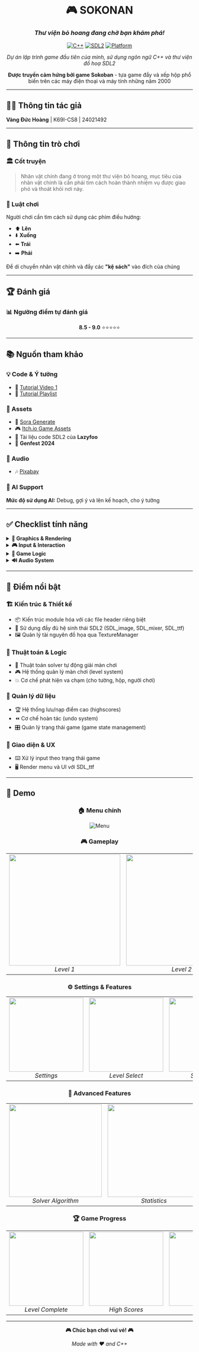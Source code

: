 <div align="center">

# 🎮 SOKONAN
### *Thư viện bỏ hoang đang chờ bạn khám phá!*

[![C++](https://img.shields.io/badge/C++-17-blue.svg?style=flat&logo=c%2B%2B)](https://isocpp.org/)
[![SDL2](https://img.shields.io/badge/SDL2-Graphics-green.svg?style=flat)](https://www.libsdl.org/)
[![Platform](https://img.shields.io/badge/Platform-Cross--Platform-lightgrey.svg?style=flat)](https://github.com)

*Dự án lập trình game đầu tiên của mình, sử dụng ngôn ngữ C++ và thư viện đồ hoạ SDL2*

**Được truyền cảm hứng bởi game Sokoban** - tựa game đẩy và xếp hộp phổ biến trên các máy điện thoại và máy tính những năm 2000

</div>

---

## 👨‍💻 Thông tin tác giả

**Vàng Đức Hoàng** | K69I-CS8 | 24021492

---

## 📖 Thông tin trò chơi

### 🏛️ Cốt truyện
> Nhân vật chính đang ở trong một thư viện bỏ hoang, mục tiêu của nhân vật chính là cần phải tìm cách hoàn thành nhiệm vụ được giao phó và thoát khỏi nơi này.

### 🎯 Luật chơi
Người chơi cần tìm cách sử dụng các phím điều hướng:
- ⬆️ **Lên** 
- ⬇️ **Xuống** 
- ⬅️ **Trái** 
- ➡️ **Phải** 

Để di chuyển nhân vật chính và đẩy các **"kệ sách"** vào đích của chúng

---

## 🏆 Đánh giá

### 📊 Ngưỡng điểm tự đánh giá
<div align="center">
  
**8.5 - 9.0** ⭐⭐⭐⭐⭐

</div>

---

## 📚 Nguồn tham khảo

### 💡 Code & Ý tưởng
- 🎥 [Tutorial Video 1](https://www.youtube.com/watch?v=bKK74HN4T9c)
- 🎥 [Tutorial Playlist](https://www.youtube.com/watch?v=gOXg1ImX5j0&list=PLYmIsLVSssdIOn5J71CVBblPlXici1_2A)

### 🎨 Assets
- 🤖 [Sora Generate](https://sora.chatgpt.com/explore)
- 🎮 [Itch.io Game Assets](https://itch.io/game-assets)
- 📖 Tài liệu code SDL2 của **Lazyfoo**
- 🎪 **Genfest 2024**

### 🎵 Audio
- 🎶 [Pixabay](https://pixabay.com)

### 🤖 AI Support
**Mức độ sử dụng AI:** Debug, gợi ý và lên kế hoạch, cho ý tưởng

---

## ✅ Checklist tính năng

<details>
<summary><strong>🎨 Graphics & Rendering</strong></summary>

- ✅ Dùng các lệnh vẽ hình
- ✅ Texture
- ✅ Background
- ✅ Animation (hoạt hình)
- ✅ Font
- ✅ Status bar

</details>

<details>
<summary><strong>🎮 Input & Interaction</strong></summary>

- ✅ Event bàn phím
- ✅ Event chuột
- ✅ Xử lý va chạm

</details>

<details>
<summary><strong>🎯 Game Logic</strong></summary>

- ✅ Score (có tính điểm)
- ✅ Lưu điểm
- ✅ Menu
- ✅ Pause / Resume

</details>

<details>
<summary><strong>🔊 Audio System</strong></summary>

- ✅ Sound
- ✅ Sound on/off
- ✅ Background music

</details>

---

## 🌟 Điểm nổi bật

### 🏗️ **Kiến trúc & Thiết kế**
- 📦 Kiến trúc module hóa với các file header riêng biệt
- 🔧 Sử dụng đầy đủ hệ sinh thái SDL2 (SDL_image, SDL_mixer, SDL_ttf)
- 🖼️ Quản lý tài nguyên đồ họa qua TextureManager

### 🧠 **Thuật toán & Logic**
- 🤖 Thuật toán solver tự động giải màn chơi
- 🎮 Hệ thống quản lý màn chơi (level system)
- 💥 Cơ chế phát hiện va chạm (cho tường, hộp, người chơi)

### 💾 **Quản lý dữ liệu**
- 🏆 Hệ thống lưu/nạp điểm cao (highscores)
- ⏪ Cơ chế hoàn tác (undo system)
- 🎛️ Quản lý trạng thái game (game state management)

### 🎨 **Giao diện & UX**
- ⌨️ Xử lý input theo trạng thái game
- 🖥️ Render menu và UI với SDL_ttf

---

## 📸 Demo

<div align="center">

### 🏠 Menu chính
![Menu](https://github.com/user-attachments/assets/cad0fa62-c399-4dc1-9064-442aa371d66e)

### 🎮 Gameplay
<table>
  <tr>
    <td align="center">
      <img src="https://github.com/user-attachments/assets/5ad888f6-86dd-4cfe-8847-8d0a23c42cc8" width="300"/>
      <br><em>Level 1</em>
    </td>
    <td align="center">
      <img src="https://github.com/user-attachments/assets/d275999f-1227-4a2a-b279-fa0298f20deb" width="300"/>
      <br><em>Level 2</em>
    </td>
  </tr>
</table>

### ⚙️ Settings & Features
<table>
  <tr>
    <td align="center">
      <img src="https://github.com/user-attachments/assets/2cea8bd9-4cf4-4fc4-ab10-27d0e64c5caa" width="200"/>
      <br><em>Settings</em>
    </td>
    <td align="center">
      <img src="https://github.com/user-attachments/assets/98e0c593-98a9-4c7b-a322-b9aa5d5f8bd0" width="200"/>
      <br><em>Level Select</em>
    </td>
    <td align="center">
      <img src="https://github.com/user-attachments/assets/dadaa4d4-2205-48fd-ad78-b4c4bca32e64" width="200"/>
      <br><em>Skin Select</em>
    </td>
  </tr>
</table>

### 🎯 Advanced Features
<table>
  <tr>
    <td align="center">
      <img src="https://github.com/user-attachments/assets/5932cde7-af5d-47a4-b21e-66701dabab52" width="250"/>
      <br><em>Solver Algorithm</em>
    </td>
    <td align="center">
      <img src="https://github.com/user-attachments/assets/c8e53ccc-05fb-4df2-914f-ca32f59739e2" width="250"/>
      <br><em>Statistics</em>
    </td>
  </tr>
</table>

### 🏆 Game Progress
<table>
  <tr>
    <td align="center">
      <img src="https://github.com/user-attachments/assets/91c112c3-8c17-41ba-a9b1-1ddf75b23e2e" width="200"/>
      <br><em>Level Complete</em>
    </td>
    <td align="center">
      <img src="https://github.com/user-attachments/assets/23fe2ba2-22dc-4049-ba44-2a57bcbd3776" width="200"/>
      <br><em>High Scores</em>
    </td>
    <td align="center">
      <img src="https://github.com/user-attachments/assets/0cdff71a-6ab5-44cd-b662-f465771fbcc6" width="200"/>
      <br><em>Tutorial</em>
    </td>
    <td align="center">
      <img src="https://github.com/user-attachments/assets/072410e5-8ee6-49cc-9c89-e44bb2ef0a0c" width="200"/>
      <br><em>Final Level</em>
    </td>
  </tr>
</table>

</div>

---

<div align="center">

**🎮 Chúc bạn chơi vui vẻ! 🎮**

*Made with ❤️ and C++*

</div>











